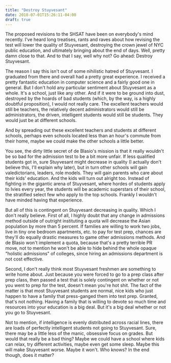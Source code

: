 ```yaml
---
title: "Destroy Stuyvesant"
date: 2018-07-01T15:26:11-04:00
draft: true
---
```


The proposed revisions to the SHSAT have been on everybody's mind
recently. I've heard long treatises, rants and raves about how
revising the test will lower the quality of Stuyvesant, destroying the
crown jewel of NYC public education, and ultimately bringing about the
end of days. Well, pretty damn close to that. And to that I say, well
why not? Go ahead: Destroy Stuyvesant.

The reason I say this isn't out of some nihilistic hatred of
Stuyvesant. I graduated from there and overall had a pretty great
experience. I received a pretty fantastic education in computer
science and a fairly good one in general. But I don't hold any
particular sentiment about Stuyvesant as a whole. It's a school, just
like any other. And if it were to be ground into dust, destroyed by
the hoards of bad students (which, by the way, is a highly doubtful
proposition), I would not really care. The excellent teachers would
still be teachers, the relatively decent administrators would still be
administrators, the driven, intelligent students would still be
students. They would just be at different schools.

And by spreading out these excellent teachers and students at
different schools, perhaps even schools located less than an hour's
commute from their home, maybe we could make the other schools
a little better.

You see, the dirty little secret of de Blasio's mission is that it
really wouldn't be so bad for the admission test to be a bit more
unfair. If less qualified students got in, sure Stuyvesant might
decrease in quality (I actually don't believe this, I'll explain why
later), but in turn other schools will gain valedictorians, leaders,
role models. They will gain parents who care about their kids'
education. And the kids will turn out alright too. Instead of fighting
in the gigantic arena of Stuyvesant, where hordes of students apply to
Ivies every year, the students will be academic superstars of their
school, the stratified select few who apply to the top
schools. Frankly I wouldn't have minded having that experience.

But all of this is contingent on Stuyvesant decreasing in
quality. Which I don't really believe. First of all, I highly doubt
that any change in admissions method outside of outright instituting a
quota will decrease the Asian population by more than 5 percent. If
families are willing to work two jobs, live in tiny one bedroom
apartments, etc. to pay for test prep, chances are they'll do equally
drastic measures to game other admissions methods. And de Blasio won't
implement a quota, because that's a pretty terrible PR move, not to
mention he won't be able to hide behind the whole opaque "holistic
admissions" of colleges, since hiring an admissions department is not
cost effective.

Second, I don't really think most Stuyvesant freshmen are something to
write home about. Just because you were forced to go to a prep class
after prep class, then passed a test that is solely contingent on
whether or not you went to prep for the test, doesn't mean you're hot
shit. The fact of the matter is that most Stuyvesant students are
normal, nice kids who just happen to have a family that press-ganged
them into test prep. Granted, that's not nothing. Having a family that
is willing to devote so much time and resources into your education is
a big deal. But it's a big deal whether or not you go to Stuyvesant.

Not to mention, if intelligence is evenly distributed across racial
lines, there are loads of perfectly intelligent students not going to
Stuyvesant. Sure, there may be a little less of the manic, obsessive
focus on grades. But would that really be a bad thing? Maybe we could
have a school where kids can relax, try different activities, maybe
even get some sleep. Maybe this will make Stuyvesant worse. Maybe it
won't. Who knows? In the end though, does it matter?



